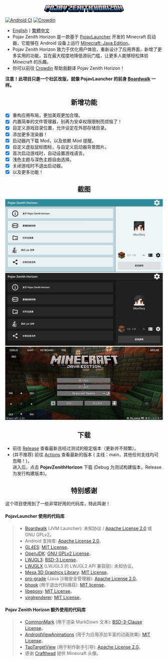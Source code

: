 <div align="center">
    <img width="256" src="app_pojav_zh/src/main/res/drawable/app_name_title.png"></img>
</div>

[![Android CI](https://github.com/MovTery/PojavZenithHorizon/actions/workflows/android.yml/badge.svg)](https://github.com/MovTery/PojavZenithHorizon/actions/workflows/android.yml)
[![Crowdin](https://badges.crowdin.net/pojav-zenith-horizon/localized.svg)](https://crowdin.com/project/pojav-zenith-horizon)

- <a href="/README-EN_US.md">English</a>丨<a href="/README-ZH_TW.md">繁體中文</a>
- Pojav Zenith Horizon 是一款基于 [PojavLauncher](https://github.com/PojavLauncherTeam/PojavLauncher) 开发的 Minecraft 启动器，它能够在 Android 设备上运行 [Minecraft: Java Edition](https://www.minecraft.net/)。
- Pojav Zenith Horizon 致力于优化用户体验，重新设计了应用界面，新增了更多实用的功能，旨在最大程度地降低游玩门槛，让更多人能够轻松体验 Minecraft 的乐趣。
- 你可以前往 [Crowdin](https://zh.crowdin.com/project/pojav-zenith-horizon) 帮助我翻译 Pojav Zenith Horizon！

**注意！此项目只是一个社区改版，就像 PojavLauncher 的前身 [Boardwalk](https://github.com/zhuowei/Boardwalk) 一样。**

<h2 align="center">新增功能</h2>

- [x] 重构应用布局，更加美观更加合理。
- [x] 内置简单的文件管理器，别再为安卓权限限制而烦恼了！
- [x] 自定义游戏目录位置，允许设定在外部存储目录。
- [x] 添加更多渲染器！
- [x] 启动器内下载 Mod，以及依赖 Mod 提醒。
- [x] 自定义虚拟鼠标图标，与自定义启动器背景图片。
- [x] 首次启动游戏时，自动设置游戏语言。
- [x] 浅色主题与深色主题自由选择。
- [x] 关闭游戏时不退出启动器。
- [x] 以及更多功能！

<h2 align="center">截图</h2>

![Screenshot1](/.github/images/Screenshot_Light_ZH_CN.jpg)
![Screenshot2](/.github/images/Screenshot_Dark_ZH_CN.jpg)
![Screenshot3](/.github/images/Screenshot_Game_ZH_CN.jpg)

<h2 align="center">下载</h2>  

- 前往 [Release](https://github.com/MovTery/PojavZenithHorizon/releases) 查看最新且经过测试的稳定版本（更新并不频繁）。
- (并不推荐) 前往 [Actions](https://github.com/MovTery/PojavZenithHorizon/actions) 查看最新的版本 ( 主线：main，其他任何支线均可忽略！)，  
  进入后，点击 **PojavZenithHorizon** 下载 (Debug 为测试构建版本，Release 为发行构建版本)。

<h2 align="center">特别感谢</h2>

这个项目使用到了一些非常好用的代码库，特此鸣谢！

#### PojavLauncher 使用的代码库

>- [Boardwalk](https://github.com/zhuowei/Boardwalk) (JVM Launcher): 未知协议 / [Apache License 2.0](https://github.com/zhuowei/Boardwalk/blob/master/LICENSE) 或 GNU GPLv2。
>- Android 支持库: [Apache License 2.0](https://android.googlesource.com/platform/prebuilts/maven_repo/android/+/master/NOTICE.txt)。
>- [GL4ES](https://github.com/PojavLauncherTeam/gl4es): [MIT License](https://github.com/ptitSeb/gl4es/blob/master/LICENSE)。
>- [OpenJDK](https://github.com/PojavLauncherTeam/openjdk-multiarch-jdk8u): [GNU GPLv2 License](https://openjdk.java.net/legal/gplv2+ce.html)。
>- [LWJGL3](https://github.com/PojavLauncherTeam/lwjgl3): [BSD-3 License](https://github.com/LWJGL/lwjgl3/blob/master/LICENSE.md)。
>- [LWJGLX](https://github.com/PojavLauncherTeam/lwjglx) (LWJGL3 的 LWJGL2 API 兼容层): 未知协议。
>- [Mesa 3D Graphics Library](https://gitlab.freedesktop.org/mesa/mesa): [MIT License](https://docs.mesa3d.org/license.html)。
>- [pro-grade](https://github.com/pro-grade/pro-grade) (Java 沙箱安全管理器): [Apache License 2.0](https://github.com/pro-grade/pro-grade/blob/master/LICENSE.txt)。
>- [bhook](https://github.com/bytedance/bhook) (用于退出代码捕获): [MIT license](https://github.com/bytedance/bhook/blob/main/LICENSE)。
>- [libepoxy](https://github.com/anholt/libepoxy): [MIT License](https://github.com/anholt/libepoxy/blob/master/COPYING)。
>- [virglrenderer](https://github.com/PojavLauncherTeam/virglrenderer): [MIT License](https://gitlab.freedesktop.org/virgl/virglrenderer/-/blob/master/COPYING)。

#### Pojav Zenith Horizon 额外使用的代码库

>- [CommonMark](https://github.com/thephpleague/commonmark) (用于渲染 MarkDown 文本): [BSD-3-Clause License](https://github.com/thephpleague/commonmark/blob/2.5/LICENSE)。
>- [AndroidViewAnimations](https://github.com/daimajia/AndroidViewAnimations) (用于为应用添加丰富的动画效果): [MIT License](https://github.com/daimajia/AndroidViewAnimations/blob/master/License)。
>- [TapTargetView](https://github.com/KeepSafe/TapTargetView) (用于制作新手引导): [Apache License 2.0](https://github.com/KeepSafe/TapTargetView/blob/master/LICENSE)。
>- 感谢 [Crafthead](https://crafthead.net/) 提供 Minecraft 头像。
